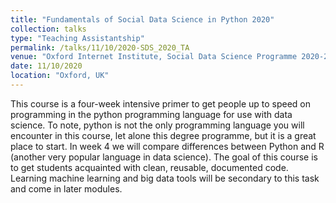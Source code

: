 ```yaml
---
title: "Fundamentals of Social Data Science in Python 2020"
collection: talks
type: "Teaching Assistantship"
permalink: /talks/11/10/2020-SDS_2020_TA
venue: "Oxford Internet Institute, Social Data Science Programme 2020-2021"
date: 11/10/2020
location: "Oxford, UK"
---
```


This course is a four-week intensive primer to get people up to speed on programming in the python programming language for use with data science. To note, python is not the only programming language you will encounter in this course, let alone this degree programme, but it is a great place to start. In week 4 we will compare differences between Python and R (another very popular language in data science). The goal of this course is to get students acquainted with clean, reusable, documented code. Learning machine learning and big data tools will be secondary to this task and come in later modules.
